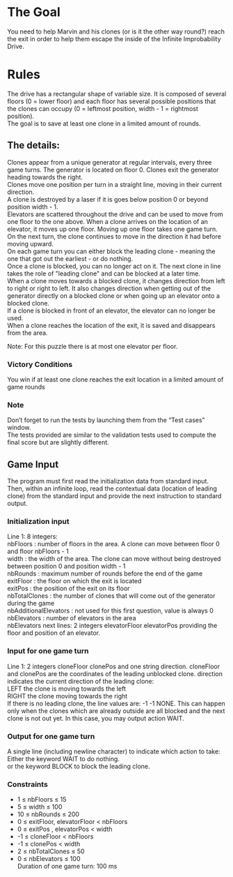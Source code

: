 # The Goal
You need to help Marvin and his clones (or is it the other way round?) reach the exit in order to help them escape the inside of the Infinite Improbability Drive.
# Rules
The drive has a rectangular shape of variable size. It is composed of several floors (0 = lower floor) and each floor has several possible positions that the clones can occupy (0 = leftmost position, width - 1 = rightmost position).  
The goal is to save at least one clone in a limited amount of rounds.

## The details:
Clones appear from a unique generator at regular intervals, every three game turns. The generator is located on floor 0. Clones exit the generator heading towards the right.  
Clones move one position per turn in a straight line, moving in their current direction.  
A clone is destroyed by a laser if it is goes below position 0 or beyond position width - 1.  
Elevators are scattered throughout the drive and can be used to move from one floor to the one above. When a clone arrives on the location of an elevator, it moves up one floor. Moving up one floor takes one game turn. On the next turn, the clone continues to move in the direction it had before moving upward.  
On each game turn you can either block the leading clone - meaning the one that got out the earliest - or do nothing.  
Once a clone is blocked, you can no longer act on it. The next clone in line takes the role of "leading clone" and can be blocked at a later time.  
When a clone moves towards a blocked clone, it changes direction from left to right or right to left. It also changes direction when getting out of the generator directly on a blocked clone or when going up an elevator onto a blocked clone.  
If a clone is blocked in front of an elevator, the elevator can no longer be used.  
When a clone reaches the location of the exit, it is saved and disappears from the area.  
  
Note: For this puzzle there is at most one elevator per floor.

### Victory Conditions
You win if at least one clone reaches the exit location in a limited amount of game rounds
###	Note
Don’t forget to run the tests by launching them from the “Test cases” window.  
The tests provided are similar to the validation tests used to compute the final score but are slightly different.
## Game Input
The program must first read the initialization data from standard input. Then, within an infinite loop, read the contextual data (location of leading clone) from the standard input and provide the next instruction to standard output.
### Initialization input
Line 1: 8 integers:  
nbFloors : number of floors in the area. A clone can move between floor 0 and floor nbFloors - 1  
width : the width of the area. The clone can move without being destroyed between position 0 and position width - 1  
nbRounds : maximum number of rounds before the end of the game  
exitFloor : the floor on which the exit is located  
exitPos : the position of the exit on its floor  
nbTotalClones : the number of clones that will come out of the generator during the game  
nbAdditionalElevators : not used for this first question, value is always 0  
nbElevators : number of elevators in the area  
nbElevators next lines: 2 integers elevatorFloor elevatorPos providing the floor and position of an elevator.  
### Input for one game turn
Line 1: 2 integers cloneFloor clonePos and one string direction. cloneFloor and clonePos are the coordinates of the leading unblocked clone. direction indicates the current direction of the leading clone:  
LEFT the clone is moving towards the left  
RIGHT the clone moving towards the right  
If there is no leading clone, the line values are: -1 -1 NONE. This can happen only when the clones which are already outside are all blocked and the next clone is not out yet. In this case, you may output action WAIT.
### Output for one game turn
A single line (including newline character) to indicate which action to take:  
Either the keyword WAIT to do nothing.  
or the keyword BLOCK to block the leading clone.  
### Constraints
- 1 ≤ nbFloors ≤ 15
- 5 ≤ width ≤ 100
- 10 ≤ nbRounds ≤ 200
- 0 ≤ exitFloor, elevatorFloor < nbFloors
- 0 ≤ exitPos , elevatorPos < width
- -1 ≤ cloneFloor < nbFloors
- -1 ≤ clonePos < width
- 2 ≤ nbTotalClones ≤ 50
- 0 ≤ nbElevators ≤ 100  
Duration of one game turn: 100 ms
